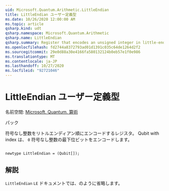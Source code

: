 ```yaml
---
uid: Microsoft.Quantum.Arithmetic.LittleEndian
title: LittleEndian ユーザー定義型
ms.date: 10/26/2020 12:00:00 AM
ms.topic: article
qsharp.kind: udt
qsharp.namespace: Microsoft.Quantum.Arithmetic
qsharp.name: LittleEndian
qsharp.summary: Register that encodes an unsigned integer in little-endian order. The qubit with index `0` encodes the lowest bit of an unsigned integer.
ms.openlocfilehash: fd2744a8372793ad01d1391c035c64de1264d2f2
ms.sourcegitcommit: 29e0d88a30e4166fa580132124b0eb57e1f0e986
ms.translationtype: MT
ms.contentlocale: ja-JP
ms.lasthandoff: 10/27/2020
ms.locfileid: "92721046"
---
```

# <a name="littleendian-user-defined-type"></a>LittleEndian ユーザー定義型

名前空間: [Microsoft. Quantum. 算術](xref:Microsoft.Quantum.Arithmetic)

パック [](https://nuget.org/packages/)


符号なし整数をリトルエンディアン順にエンコードするレジスタ。 Qubit with index は、 `0` 符号なし整数の最下位ビットをエンコードします。

```qsharp

newtype LittleEndian = (Qubit[]);
```



## <a name="remarks"></a>解説

`LittleEndian` `LE` ドキュメントでは、のように省略します。